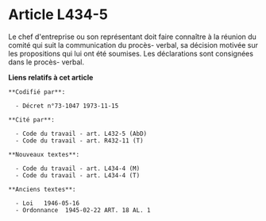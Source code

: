 # Article L434-5

Le chef d'entreprise ou son représentant doit faire connaître à la réunion du comité qui suit la communication du procès-
verbal, sa décision motivée sur les propositions qui lui ont été soumises. Les déclarations sont consignées dans le procès-
verbal.

**Liens relatifs à cet article**

	**Codifié par**:

	  - Décret n°73-1047 1973-11-15

	**Cité par**:

	  - Code du travail - art. L432-5 (AbD)
	  - Code du travail - art. R432-11 (T)

	**Nouveaux textes**:

	  - Code du travail - art. L434-4 (M)
	  - Code du travail - art. L434-4 (T)

	**Anciens textes**:

	  - Loi   1946-05-16
	  - Ordonnance  1945-02-22 ART. 18 AL. 1
